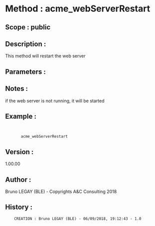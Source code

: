 ﻿# **Method :** acme_webServerRestart## **Scope :** public## **Description :** This method will restart the web server## **Parameters :** ## **Notes :** if the web server is not running, it will be started## **Example :** ```             acme_webServerRestart```## **Version :** 1.00.00## **Author :** Bruno LEGAY (BLE) - Copyrights A&C Consulting 2018## **History :**          CREATION : Bruno LEGAY (BLE) - 06/09/2018, 19:12:43 - 1.0